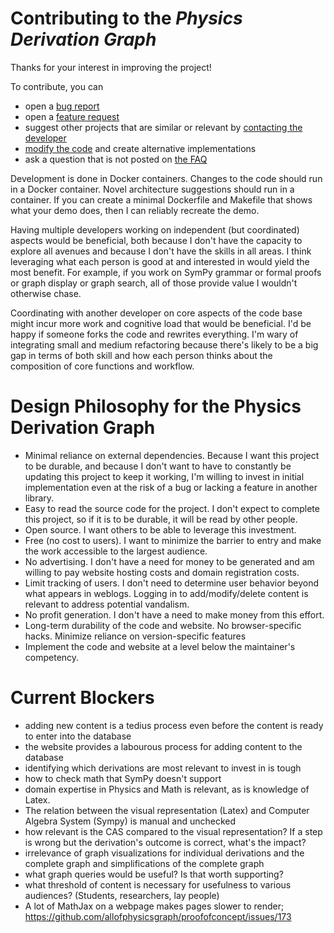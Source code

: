 
# Contributing to the _Physics Derivation Graph_

Thanks for your interest in improving the project!


To contribute, you can 
 * open a <a href="https://github.com/allofphysicsgraph/proofofconcept/issues/new?assignees=&labels=&template=bug_report.md&title=">bug report</a>
 * open a <a href="https://github.com/allofphysicsgraph/proofofconcept/issues/new?assignees=&labels=&template=feature_request.md&title=">feature request</a>
 * suggest other projects that are similar or relevant by <a href="http://derivationmap.net/faq?referrer=CONTRIBUTING#contact">contacting the developer</a>
 * [modify the code](https://github.com/allofphysicsgraph/proofofconcept/fork) and create alternative implementations
 * ask a question that is not posted on [the FAQ](https://allofphysicsgraph.github.io/proofofconcept/site/faq.html)

Development is done in Docker containers. Changes to the code should run in a Docker container. Novel architecture suggestions should run in a container.  If you can create a minimal Dockerfile and Makefile that shows what your demo does, then I can reliably recreate the demo.



Having multiple developers working on independent (but coordinated)
aspects would be beneficial, both because I don't have the capacity to
explore all avenues and because I don't have the skills in all areas.
I think leveraging what each person is good at and interested in would
yield the most benefit. For example, if you work on SymPy grammar or
formal proofs or graph display or graph search, all of those provide
value I wouldn't otherwise chase.

Coordinating with another developer on core aspects of the code
base might incur more work and cognitive load that would be
beneficial. I'd be happy if someone forks the code and rewrites
everything. I'm wary of integrating small and medium refactoring
because there's likely to be a big gap in terms of both skill and how
each person thinks about the composition of core functions and
workflow.

# Design Philosophy for the Physics Derivation Graph

* Minimal reliance on external dependencies. Because I want this project to be durable, and because I don't want to have to constantly be updating this project to keep it working, I'm willing to invest in initial implementation even at the risk of a bug or lacking a feature in another library. 
* Easy to read the source code for the project. I don't expect to complete this project, so if it is to be durable, it will be read by other people.
* Open source. I want others to be able to leverage this investment. 
* Free (no cost to users). I want to minimize the barrier to entry and make the work accessible to the largest audience.
* No advertising. I don't have a need for money to be generated and am willing to pay website hosting costs and domain registration costs.
* Limit tracking of users. I don't need to determine user behavior beyond what appears in weblogs. Logging in to add/modify/delete content is relevant to address potential vandalism. 
* No profit generation. I don't have a need to make money from this effort. 
* Long-term durability of the code and website. No browser-specific hacks. Minimize reliance on version-specific features
* Implement the code and website at a level below the maintainer's competency. 

# Current Blockers

* adding new content is a tedius process even before the content is ready to enter into the database
* the website provides a labourous process for adding content to the database
* identifying which derivations are most relevant to invest in is tough
* how to check math that SymPy doesn't support
* domain expertise in Physics and Math is relevant, as is knowledge of Latex. 
* The relation between the visual representation (Latex) and Computer Algebra System (Sympy) is manual and unchecked
* how relevant is the CAS compared to the visual representation? If a step is wrong but the derivation's outcome is correct, what's the impact?
* irrelevance of graph visualizations for individual derivations and the complete graph and simplifications of the complete graph
* what graph queries would be useful? Is that worth supporting?
* what threshold of content is necessary for usefulness to various audiences? (Students, researchers, lay people)
* A lot of MathJax on a webpage makes pages slower to render; https://github.com/allofphysicsgraph/proofofconcept/issues/173
